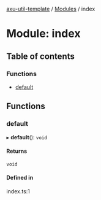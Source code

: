 [axu-util-template](../README.md) / [Modules](../modules.md) / index

# Module: index

## Table of contents

### Functions

- [default](index.md#default)

## Functions

### default

▸ **default**(): `void`

#### Returns

`void`

#### Defined in

index.ts:1
